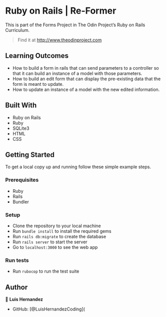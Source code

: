 # Ruby on Rails | Re-Former
This is part of the Forms Project in The Odin Project’s Ruby on Rails Curriculum.

> Find it at http://www.theodinproject.com

## Learning Outcomes
- How to build a form in rails that can send parameters to a controller so that it can build an instance of a model with those parameters.
- How to build an edit form that can display the pre-existing data that the form is meant to update.
- How to update an instance of a model with the new edited information.

## Built With

- Ruby on Rails
- Ruby
- SQLite3
- HTML
- CSS

## Getting Started

To get a local copy up and running follow these simple example steps.

### Prerequisites

- Ruby
- Rails
- Bundler

### Setup

- Clone the repository to your local machine
- Run `bundle install` to install the required gems
- Run `rails db:migrate` to create the database
- Run `rails server` to start the server
- Go to `localhost:3000` to see the web app

### Run tests

- Run `rubocop` to run the test suite

## Author

👤 **Luis Hernandez**

- GitHub: [@LuisHernandezCoding](